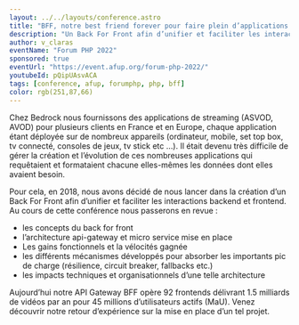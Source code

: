 ```yaml
---
layout: ../../layouts/conference.astro
title: "BFF, notre best friend forever pour faire plein d’applications frontend ?"
description: "Un Back For Front afin d’unifier et faciliter les interactions backend et frontend."
author: v_claras
eventName: "Forum PHP 2022"
sponsored: true
eventUrl: "https://event.afup.org/forum-php-2022/"
youtubeId: pQipUAsvACA
tags: [conference, afup, forumphp, php, bff]
color: rgb(251,87,66)
---
```


Chez Bedrock nous fournissons des applications de streaming (ASVOD, AVOD) pour plusieurs clients en France et en Europe, chaque application étant déployée sur de nombreux appareils (ordinateur, mobile, set top box, tv connecté, consoles de jeux, tv stick etc …). Il était devenu très difficile de gérer la création et l’évolution de ces nombreuses applications qui requêtaient et formataient chacune elles-mêmes les données dont elles avaient besoin.

Pour cela, en 2018, nous avons décidé de nous lancer dans la création d’un Back For Front afin d’unifier et faciliter les interactions backend et frontend. Au cours de cette conférence nous passerons en revue :

 * les concepts du back for front
 * l’architecture api-gateway et micro service mise en place
 * Les gains fonctionnels et la vélocités gagnée
 * les différents mécanismes développés pour absorber les importants pic de charge (résilience, circuit breaker, fallbacks etc.)
 * les impacts techniques et organisationnels d’une telle architecture

Aujourd’hui notre API Gateway BFF opère 92 frontends délivrant 1.5 milliards de vidéos par an pour 45 millions d’utilisateurs actifs (MaU). Venez découvrir notre retour d’expérience sur la mise en place d’un tel projet.
